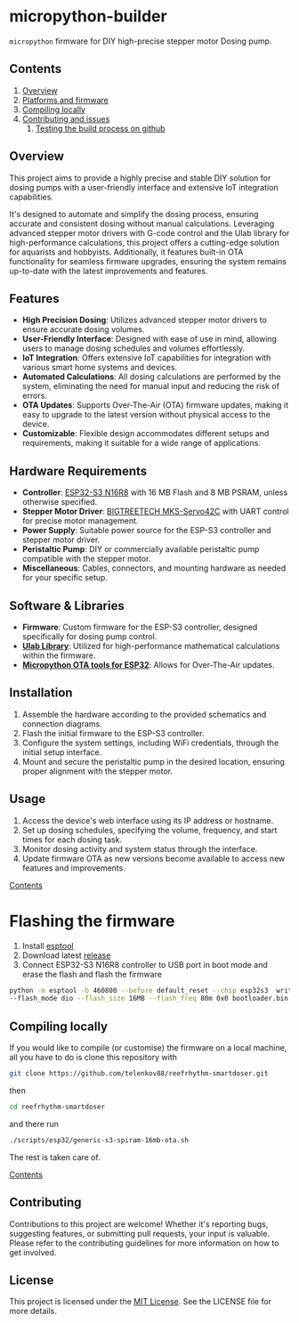 # micropython-builder

`micropython` firmware for DIY high-precise stepper motor Dosing pump.
## Contents

1. [Overview](#overview)
1. [Platforms and firmware](#platforms-and-firmware)
1. [Compiling locally](#compiling-locally)
1. [Contributing and issues](#contributing-and-issues)
    1. [Testing the build process on github](#testing-the-build-process-on-github)

## Overview
This project aims to provide a highly precise and stable DIY solution for dosing pumps with a user-friendly interface and extensive IoT integration capabilities.

It's designed to automate and simplify the dosing process, ensuring accurate and consistent dosing without manual calculations. Leveraging advanced stepper motor drivers with G-code control and the Ulab library for high-performance calculations, this project offers a cutting-edge solution for aquarists and hobbyists. Additionally, it features built-in OTA functionality for seamless firmware upgrades, ensuring the system remains up-to-date with the latest improvements and features.

## Features
- **High Precision Dosing**: Utilizes advanced stepper motor drivers to ensure accurate dosing volumes.
- **User-Friendly Interface**: Designed with ease of use in mind, allowing users to manage dosing schedules and volumes effortlessly.
- **IoT Integration**: Offers extensive IoT capabilities for integration with various smart home systems and devices.
- **Automated Calculations**: All dosing calculations are performed by the system, eliminating the need for manual input and reducing the risk of errors.
- **OTA Updates**: Supports Over-The-Air (OTA) firmware updates, making it easy to upgrade to the latest version without physical access to the device.
- **Customizable**: Flexible design accommodates different setups and requirements, making it suitable for a wide range of applications.

## Hardware Requirements
- **Controller**: [ESP32-S3 N16R8](https://www.espressif.com/sites/default/files/documentation/esp32-s3-wroom-1_wroom-1u_datasheet_en.pdf) with 16 MB Flash and 8 MB PSRAM, unless otherwise specified.
- **Stepper Motor Driver**: [BIGTREETECH MKS-Servo42C](https://github.com/makerbase-mks/MKS-SERVO42C) with UART control for precise motor management.
- **Power Supply**: Suitable power source for the ESP-S3 controller and stepper motor driver.
- **Peristaltic Pump**: DIY or commercially available peristaltic pump compatible with the stepper motor.
- **Miscellaneous**: Cables, connectors, and mounting hardware as needed for your specific setup.

## Software & Libraries
- **Firmware**: Custom firmware for the ESP-S3 controller, designed specifically for dosing pump control.
- **[Ulab Library](https://github.com/v923z/micropython-ulab)**: Utilized for high-performance mathematical calculations within the firmware.
- **[Micropython OTA tools for ESP32](https://github.com/glenn20/micropython-esp32-ota)**: Allows for Over-The-Air updates.

## Installation
1. Assemble the hardware according to the provided schematics and connection diagrams.
2. Flash the initial firmware to the ESP-S3 controller.
3. Configure the system settings, including WiFi credentials, through the initial setup interface.
4. Mount and secure the peristaltic pump in the desired location, ensuring proper alignment with the stepper motor.

## Usage
1. Access the device's web interface using its IP address or hostname.
2. Set up dosing schedules, specifying the volume, frequency, and start times for each dosing task.
3. Monitor dosing activity and system status through the interface.
4. Update firmware OTA as new versions become available to access new features and improvements.

[Contents](#contents)

# Flashing the firmware
1. Install [esptool ](https://docs.espressif.com/projects/esptool/en/latest/esp32/installation.html)
2. Download latest [release](https://github.com/telenkov88/reefrhythm-smartdoser/releases/latest_stable)
3. Connect ESP32-S3 N16R8 controller to USB port in boot mode and erase the flash and flash the firmware
```bash
python -m esptool -b 460800 --before default_reset --chip esp32s3  write_flash --erase-all
--flash_mode dio --flash_size 16MB --flash_freq 80m 0x0 bootloader.bin 0x8000 partition-table.bin 0x10000 micropython.bin
```

## Compiling locally

If you would like to compile (or customise) the firmware on a local machine, all you have to do is clone this repository
with

```bash
git clone https://github.com/telenkov88/reefrhythm-smartdoser.git
```

then

```bash
cd reefrhythm-smartdoser
```

and there run

```bash
./scripts/esp32/generic-s3-spiram-16mb-ota.sh
```

The rest is taken care of.

[Contents](#contents)

## Contributing
Contributions to this project are welcome! Whether it's reporting bugs, suggesting features, or submitting pull requests, your input is valuable. Please refer to the contributing guidelines for more information on how to get involved.

## License
This project is licensed under the [MIT License](LICENSE). See the LICENSE file for more details.
